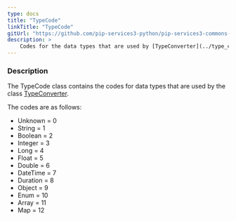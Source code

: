 ```yaml
---
type: docs
title: "TypeCode"
linkTitle: "TypeCode"
gitUrl: "https://github.com/pip-services3-python/pip-services3-commons-python"
description: > 
    Codes for the data types that are used by [TypeConverter](../type_converter).
---
```


### Description
 
The TypeCode class contains the codes for data types that are used by the class [TypeConverter](../type_converter). 

The codes are as follows:

- Unknown = 0
- String = 1
- Boolean = 2
- Integer = 3
- Long = 4
- Float = 5
- Double = 6
- DateTime = 7
- Duration = 8
- Object = 9
- Enum = 10
- Array = 11
- Map = 12

